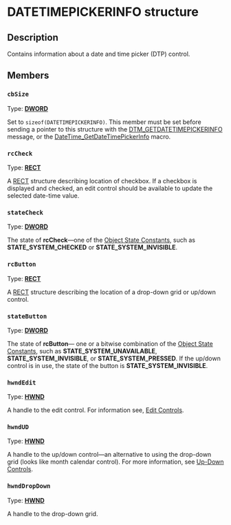 # DATETIMEPICKERINFO structure

## Description

Contains information about a date and time picker (DTP) control.

## Members

### `cbSize`

Type: **[DWORD](https://learn.microsoft.com/windows/desktop/WinProg/windows-data-types)**

Set to `sizeof(DATETIMEPICKERINFO)`. This member must be set before sending a pointer to this structure with the [DTM_GETDATETIMEPICKERINFO](https://learn.microsoft.com/windows/desktop/Controls/dtm-getdatetimepickerinfo) message, or the [DateTime_GetDateTimePickerInfo](https://learn.microsoft.com/windows/desktop/api/commctrl/nf-commctrl-datetime_getdatetimepickerinfo) macro.

### `rcCheck`

Type: **[RECT](https://learn.microsoft.com/windows/desktop/api/windef/ns-windef-rect)**

A [RECT](https://learn.microsoft.com/windows/desktop/api/windef/ns-windef-rect) structure describing location of checkbox. If a checkbox is displayed and checked, an edit control should be available to update the selected date-time value.

### `stateCheck`

Type: **[DWORD](https://learn.microsoft.com/windows/desktop/WinProg/windows-data-types)**

The state of **rcCheck**—one of the [Object State Constants](https://learn.microsoft.com/windows/desktop/WinAuto/object-state-constants), such as **STATE_SYSTEM_CHECKED** or **STATE_SYSTEM_INVISIBLE**.

### `rcButton`

Type: **[RECT](https://learn.microsoft.com/windows/desktop/api/windef/ns-windef-rect)**

A [RECT](https://learn.microsoft.com/windows/desktop/api/windef/ns-windef-rect) structure describing the location of a drop-down grid or up/down control.

### `stateButton`

Type: **[DWORD](https://learn.microsoft.com/windows/desktop/WinProg/windows-data-types)**

The state of **rcButton**— one or a bitwise combination of the [Object State Constants](https://learn.microsoft.com/windows/desktop/WinAuto/object-state-constants), such as **STATE_SYSTEM_UNAVAILABLE**, **STATE_SYSTEM_INVISIBLE**, or **STATE_SYSTEM_PRESSED**. If the up/down control is in use, the state of the button is **STATE_SYSTEM_INVISIBLE**.

### `hwndEdit`

Type: **[HWND](https://learn.microsoft.com/windows/desktop/WinProg/windows-data-types)**

A handle to the edit control. For information see, [Edit Controls](https://learn.microsoft.com/windows/desktop/Controls/edit-controls).

### `hwndUD`

Type: **[HWND](https://learn.microsoft.com/windows/desktop/WinProg/windows-data-types)**

A handle to the up/down control—an alternative to using the drop-down grid (looks like month calendar control). For more information, see [Up-Down Controls](https://learn.microsoft.com/windows/desktop/Controls/up-down-controls).

### `hwndDropDown`

Type: **[HWND](https://learn.microsoft.com/windows/desktop/WinProg/windows-data-types)**

A handle to the drop-down grid.
